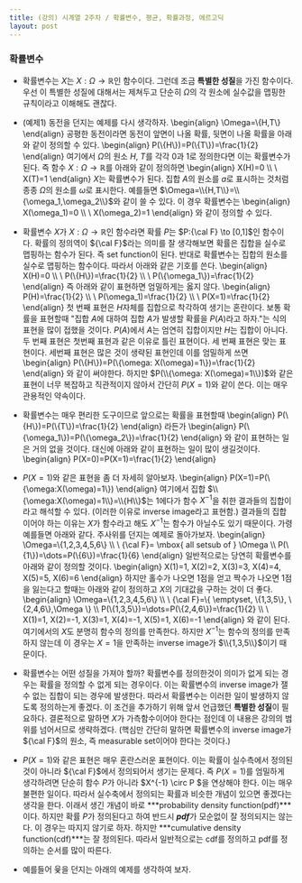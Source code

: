 ```yaml
---
title: (강의) 시계열 2주차 / 확률변수, 평균, 확률과정, 에르고딕 
layout: post
---
```


### 확률변수 

- 확률변수는 $X$는 $X:\Omega \to \mathbb{R}$인 함수이다. 그런데 조금 **특별한 성질**을 가진 함수이다. 우선 이 특별한 성질에 대해서는 제쳐두고 단순히 $\Omega$의 각 원소에 실수값을 맵핑한 규칙이라고 이해해도 괜찮다. 

- (예제1) 동전을 던지는 예제를 다시 생각하자. 
\begin{align}
\Omega=\\{H,T\\}
\end{align}
공평한 동전이라면 동전이 앞면이 나올 확률, 뒷면이 나올 확률을 아래와 같이 정의할 수 있다. 
\begin{align}
P(\\{H\\})=P(\\{T\\})=\frac{1}{2}
\end{align}
여기에서 $\Omega$의 원소 $H$, $T$를 각각 $0$과 $1$로 정의한다면 이는 확률변수가 된다. 즉 함수 $X:\Omega \to \mathbb{R}$를 아래와 같이 정의하면 
\begin{align}
X(H)=0 \\\\ \\
X(T)=1 
\end{align}
$X$는 확률변수가 된다. 집합 $A$의 원소를 $a$로 표시하는 것처럼 종종 $\Omega$의 원소를 $\omega$로 표시한다. 예를들면 $\Omega=\\{H,T\\}=\\{\omega_1,\omega_2\\}$와 같이 쓸 수 있다. 이 경우 확률변수는 
\begin{align}
X(\omega_1)=0 \\\\ \\
X(\omega_2)=1 
\end{align}
와 같이 정의할 수 있다. 

- 확률변수 $X$가 $X: \Omega \to \mathbb{R}$인 함수라면 확률 $P$는 $P:{\cal F} \to [0,1]$인 함수이다. 확률의 정의역이 ${\cal F}$라는 의미를 잘 생각해보면 확률은 집합을 실수로 맵핑하는 함수가 된다. 즉 set function이 된다. 반대로 확률변수는 집합의 원소를 실수로 맵핑하는 함수이다. 따라서 아래와 같은 기호를 쓴다. 
\begin{align}
X(H)=0 \\\\ \\
P(\\{H\\})=\frac{1}{2} \\\\ \\
P(\\{\omega_1\\})=\frac{1}{2}
\end{align}
즉 아래와 같이 표현하면 엄밀하게는 옳지 않다. 
\begin{align}
P(H)=\frac{1}{2} \\\\ \\
P(\omega_1)=\frac{1}{2} \\\\ \\
P(X=1)=\frac{1}{2}
\end{align}
첫 번째 표현은 $H$자체를 집합으로 착각하여 생기는 혼란이다. 보통 확률을 표현할때 "집합 $A$에 대하여 집합 $A$가 발생할 확률을 $P(A)$라고 하자."는 식의 표현을 많이 접했을 것이다. $P(A)$에서 $A$는 엄연히 집합이지만 $H$는 집합이 아니다. 두 번째 표현은 첫번째 표현과 같은 이유로 틀린 표현이다. 세 번째 표현은 맞는 표현이다. 세번째 표현은 많은 것이 생략된 표현인데 이를 엄밀하게 쓰면 
\begin{align}
P(\\{H\\})=P(\\{\omega: X(\omega)=1\\})=\frac{1}{2}
\end{align}
와 같이 써야한다. 하지만 $P(\\{\omega: X(\omega)=1\\})$와 같은 표현이 너무 복잡하고 직관적이지 않아서 간단히 $P(X=1)$와 같이 쓴다. 이는 매우 관용적인 약속이다. 

- 확률변수는 매우 편리한 도구이므로 앞으로는 확률을 표현할때 
\begin{align}
P(\\{H\\})=P(\\{T\\})=\frac{1}{2}
\end{align}
라든가 
\begin{align}
P(\\{\omega_1\\})=P(\\{\omega_2\\})=\frac{1}{2}
\end{align}
와 같이 표현하는 일은 거의 없을 것이다. 대신에 아래와 같이 표현하는 일이 많이 생길것이다. 
\begin{align}
P(X=0)=P(X=1)=\frac{1}{2}
\end{align}

- $P(X=1)$와 같은 표현을 좀 더 자세히 알아보자. 
\begin{align}
P(X=1)=P(\\{\omega:X(\omega)=1\\})
\end{align}
여기에서 집합 $\\{\omega:X(\omega)=1\\}=\\{H\\}$는 $1$에다가 함수 $X^{-1}$을 취한 결과들의 집합이라고 해석할 수 있다. (이러한 이유로 inverse image라고 표현함.) 결과들의 집합이어야 하는 이유는 $X$가 함수라고 해도 $X^{-1}$는 함수가 아닐수도 있기 때문이다. 가령 예를들면 아래와 같다. 주사위를 던지는 예제로 돌아가보자.
\begin{align}
\Omega=\\{1,2,3,4,5,6\\} \\\\ \\
{\cal F}= \mbox{ all setsub of } \Omega \\\\ 
P(\\{1\\})=\dots=P(\\{6\\})=\frac{1}{6}
\end{align}
일반적으로는 당연히 확률변수를 아래와 같이 정의할 것이다. 
\begin{align}
X(1)=1, X(2)=2, X(3)=3, X(4)=4, X(5)=5, X(6)=6
\end{align}
하지만 홀수가 나오면 1점을 얻고 짝수가 나오면 1점을 잃는다고 할때는 아래와 같이 정의하고 $X$의 기대값을 구하는 것이 더 좋다. 
\begin{align}
\Omega=\\{1,2,3,4,5,6\\} \\\\ \\
{\cal F}=\\{ \emptyset, \\{1,3,5\\}, \\{2,4,6\\},\Omega \\} \\\\ 
P(\\{1,3,5\\})=\dots=P(\\{2,4,6\\})=\frac{1}{2} \\\\ \\ 
X(1)=1, X(2)=-1, X(3)=1, X(4)=-1, X(5)=1, X(6)=-1 
\end{align}
와 같이 된다. 여기에서의 $X$도 분명히 함수의 정의를 만족한다. 하지만 $X^{-1}$는 함수의 정의를 만족하지 않는데 이 경우는 $X=1$을 만족하는 inverse image가 $\\{1,3,5\\}$이기 때문이다. 

- 확률변수는 어떤 성질을 가져야 할까? 확률변수를 정의한것이 의미가 없게 되는 경우는 확률을 정의할 수 없게 되는 경우이다. 이는 확률변수의 inverse image가 잴 수 없는 집합이 되는 경우에 발생한다. 따라서 확률변수는 이러한 일이 발생하지 않도록 정의하는게 좋겠다. 이 조건을 추가하기 위해 앞서 언급했던 **특별한 성질**이 필요하다. 결론적으로 말하면 $X$가 가측함수이어야 한다는 점인데 이 내용은 강의의 범위를 넘어서므로 생략하겠다. (핵심만 간단히 말하면 확률변수의 inverse image가 ${\cal F}$의 원소, 즉 measurable set이어야 한다는 것이다.)

- $P(X=1)$와 같은 표현은 매우 혼란스러운 표현이다. 이는 확률이 실수측에서 정의된 것이 아니라 ${\cal F}$에서 정의되어서 생기는 문제다. 즉 $P(X=1)$를 엄밀하게 생각하려면 단순히 함수 $P$가 아니라 $X^{-1} \circ P $을 연상해야 한다. 이는 매우 불편한 일이다. 따라서 실수축에서 정의되는 확률과 비슷한 개념이 있으면 좋겠다는 생각을 한다. 이래서 생긴 개념이 바로 ***probability density function(pdf)***이다. 하지만 확률 $P$가 정의된다고 하여 반드시 ***pdf***가 모순없이 잘 정의되지는 않는다. 이 경우는 따지지 않기로 하자. 하지만 ***cumulative density function(cdf)***는 잘 정의된다. 따라서 일반적으로는 cdf를 정의하고 pdf를 정의하는 순서를 많이 따른다. 

- 예를들어 윷을 던지는 아래의 예제를 생각하여 보자. 


